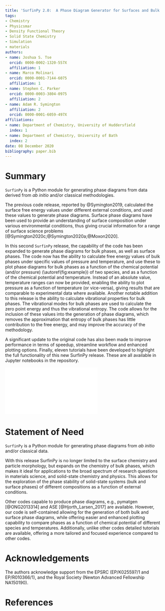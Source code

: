 ```yaml
---
title: 'SurfinPy 2.0:  A Phase Diagram Generator for Surfaces and Bulk Phases'
tags:
- Chemistry
- Physicsmar
- Density Functional Theory
- Solid State Chemistry
- Simulation
- materials
authors:
- name: Joshua S. Tse
  orcid: 0000-0002-1320-557X
  affiliation: 1
- name: Marco Molinari
  orcid: 0000-0001-7144-6075
  affiliation: 1
- name: Stephen C. Parker
  orcid: 0000-0003-3804-0975
  affiliation: 2
- name: Adam R. Symington
  affiliation: 2
  orcid: 0000-0001-6059-497X
affiliations:
- name: Department of Chemistry, University of Huddersfield
  index: 1
- name: Department of Chemistry, University of Bath
  index: 2
date: 08 December 2020
bibliography: paper.bib
---
```


# Summary

`SurfinPy` is a Python module for generating phase diagrams from data derived from *ab initio* and/or classical methodologies.

The previous code release, reported by @Symington2019, calculated the surface free energy values under different external conditions, and used these values to generate phase diagrams. 
Surface phase diagrams have been used to provide an understanding of surface composition under various environmental conditions, thus giving crucial information for a range of surface science problems [@Symington2020c;@Symington2020a;@Moxon2020]. 

In this second `SurfinPy` release, the capability of the code has been expanded to generate phase diagrams for bulk phases, as well as surface phases. The code now has the ability to calculate free energy values of bulk phases under specific values of pressure and temperature, and use these to plot phase diagrams for bulk phases as a function  of the chemical potential (and/or pressure) (\autoref{fig:example}) of two species, and as a function  of the chemical potential and temperature. 
Instead of an absolute value, temperature ranges can now be provided, enabling the ability to plot pressure as a function of temperature (or vice-versa), giving results that are comparable to experimental data where available.
Another notable addition to this release is the ability to calculate vibrational properties for bulk phases. 
The vibrational modes for bulk phases are used to calculate the zero point energy and thus the vibrational entropy. 
The code allows for the inclusion of these values into the generation of phase diagrams, which removes the approximation that entropy of bulk phases has little contribution to the free energy, and may improve the accuracy of the methodology.

A significant update to the original code has also been made to improve performance in terms of speedup, streamline workflow and enhanced plotting options.
Finally, eleven tutorials have been developed to highlight the full functionality of this new SurfinPy release. These are all available in Jupyter notebooks in the repository.

![An example of a phase diagram as a function of chemical potential.\label{fig:example}](surfinpy.pdf)



# Statement of Need

`SurfinPy` is a Python module for generating phase diagrams from *ab initio* and/or classical data.

With this release SurfinPy is no longer limited to the surface chemistry and particle morphology, but expands on the chemistry of bulk phases, which makes it ideal for applications to the broad spectrum of research questions in materials science, and solid-state chemistry and physics. 
This allows for the exploration of the phase stability of solid-state systems (bulk and surface phases) of different compositions as a function of external conditions. 

Other codes capable to produce phase diagrams, e.g., pymatgen [@ONG2013314] and ASE [@Hjorth_Larsen_2017] are available.  However, our code is self-contained allowing for the generation of both bulk and surface phase diagrams, while offering easier and enhanced plotting capability to compare phases as a function of chemical potential of different species and temperatures.  Additionally, unlike other codes detailed tutorials are available, offering a more tailored and focused experience compared to other codes.

# Acknowledgements
  
The authors acknowledge support from the EPSRC (EP/K025597/1 and EP/R010366/1), and the Royal Society (Newton Advanced Fellowship NA150190).

# References
